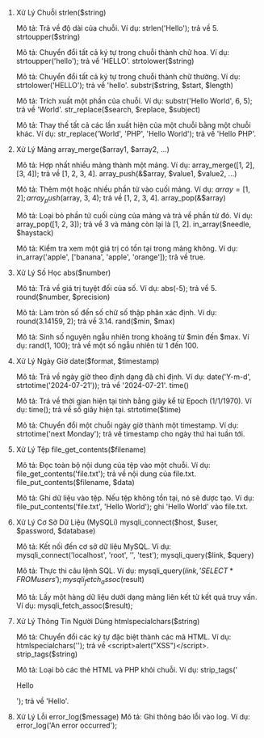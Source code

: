1. Xử Lý Chuỗi
	strlen($string)

	Mô tả: Trả về độ dài của chuỗi.
	Ví dụ: strlen('Hello'); trả về 5.
	strtoupper($string)

	Mô tả: Chuyển đổi tất cả ký tự trong chuỗi thành chữ hoa.
	Ví dụ: strtoupper('hello'); trả về 'HELLO'.
	strtolower($string)

	Mô tả: Chuyển đổi tất cả ký tự trong chuỗi thành chữ thường.
	Ví dụ: strtolower('HELLO'); trả về 'hello'.
	substr($string, $start, $length)

	Mô tả: Trích xuất một phần của chuỗi.
	Ví dụ: substr('Hello World', 6, 5); trả về 'World'.
	str_replace($search, $replace, $subject)

	Mô tả: Thay thế tất cả các lần xuất hiện của một chuỗi bằng một chuỗi khác.
	Ví dụ: str_replace('World', 'PHP', 'Hello World'); trả về 'Hello PHP'.
2. Xử Lý Mảng
	array_merge($array1, $array2, ...)

	Mô tả: Hợp nhất nhiều mảng thành một mảng.
	Ví dụ: array_merge([1, 2], [3, 4]); trả về [1, 2, 3, 4].
	array_push(&$array, $value1, $value2, ...)

	Mô tả: Thêm một hoặc nhiều phần tử vào cuối mảng.
	Ví dụ: $array = [1, 2]; array_push($array, 3, 4); trả về [1, 2, 3, 4].
	array_pop(&$array)

	Mô tả: Loại bỏ phần tử cuối cùng của mảng và trả về phần tử đó.
	Ví dụ: array_pop([1, 2, 3]); trả về 3 và mảng còn lại là [1, 2].
	in_array($needle, $haystack)

	Mô tả: Kiểm tra xem một giá trị có tồn tại trong mảng không.
	Ví dụ: in_array('apple', ['banana', 'apple', 'orange']); trả về true.
3. Xử Lý Số Học
	abs($number)

	Mô tả: Trả về giá trị tuyệt đối của số.
	Ví dụ: abs(-5); trả về 5.
	round($number, $precision)

	Mô tả: Làm tròn số đến số chữ số thập phân xác định.
	Ví dụ: round(3.14159, 2); trả về 3.14.
	rand($min, $max)

	Mô tả: Sinh số nguyên ngẫu nhiên trong khoảng từ $min đến $max.
	Ví dụ: rand(1, 100); trả về một số ngẫu nhiên từ 1 đến 100.
4. Xử Lý Ngày Giờ
	date($format, $timestamp)

	Mô tả: Trả về ngày giờ theo định dạng đã chỉ định.
	Ví dụ: date('Y-m-d', strtotime('2024-07-21')); trả về '2024-07-21'.
	time()

	Mô tả: Trả về thời gian hiện tại tính bằng giây kể từ Epoch (1/1/1970).
	Ví dụ: time(); trả về số giây hiện tại.
	strtotime($time)

	Mô tả: Chuyển đổi một chuỗi ngày giờ thành một timestamp.
	Ví dụ: strtotime('next Monday'); trả về timestamp cho ngày thứ hai tuần tới.
5. Xử Lý Tệp
	file_get_contents($filename)

	Mô tả: Đọc toàn bộ nội dung của tệp vào một chuỗi.
	Ví dụ: file_get_contents('file.txt'); trả về nội dung của file.txt.
	file_put_contents($filename, $data)

	Mô tả: Ghi dữ liệu vào tệp. Nếu tệp không tồn tại, nó sẽ được tạo.
	Ví dụ: file_put_contents('file.txt', 'Hello World'); ghi 'Hello World' vào file.txt.
6. Xử Lý Cơ Sở Dữ Liệu (MySQLi)
	mysqli_connect($host, $user, $password, $database)

	Mô tả: Kết nối đến cơ sở dữ liệu MySQL.
	Ví dụ: mysqli_connect('localhost', 'root', '', 'test');
	mysqli_query($link, $query)

	Mô tả: Thực thi câu lệnh SQL.
	Ví dụ: mysqli_query($link, 'SELECT * FROM users');
	mysqli_fetch_assoc($result)

	Mô tả: Lấy một hàng dữ liệu dưới dạng mảng liên kết từ kết quả truy vấn.
	Ví dụ: mysqli_fetch_assoc($result);
7. Xử Lý Thông Tin Người Dùng
	htmlspecialchars($string)

	Mô tả: Chuyển đổi các ký tự đặc biệt thành các mã HTML.
	Ví dụ: htmlspecialchars('<script>alert("XSS")</script>'); trả về &lt;script&gt;alert("XSS")&lt;/script&gt;.
	strip_tags($string)

	Mô tả: Loại bỏ các thẻ HTML và PHP khỏi chuỗi.
	Ví dụ: strip_tags('<p>Hello</p>'); trả về 'Hello'.
8. Xử Lý Lỗi
	error_log($message)
	Mô tả: Ghi thông báo lỗi vào log.
	Ví dụ: error_log('An error occurred');